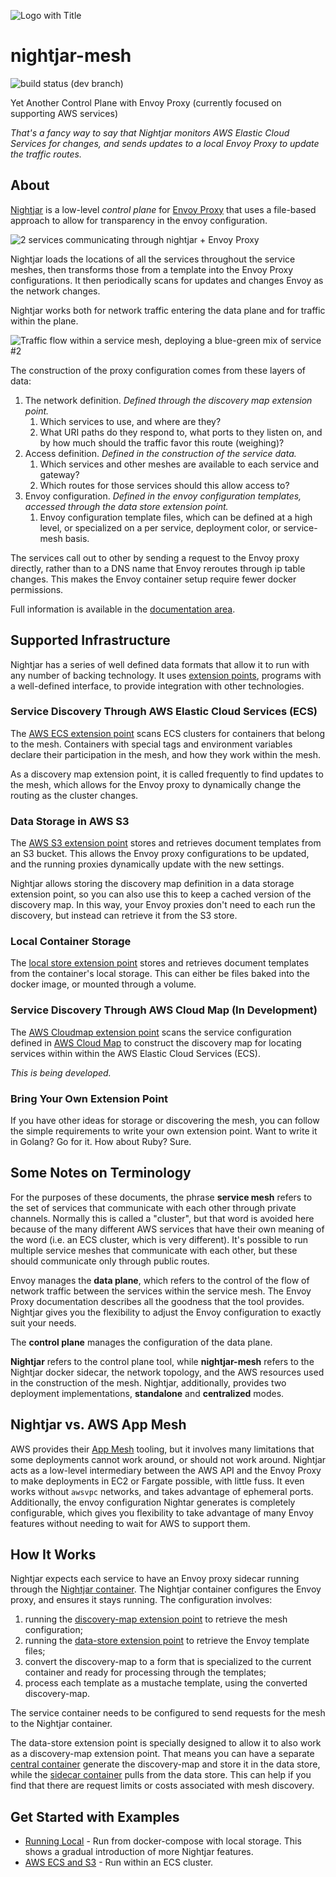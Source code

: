 ![Logo with Title](docs/title-logo.png)

# nightjar-mesh

![build status (dev branch)](https://api.travis-ci.com/groboclown/nightjar-mesh.svg?branch=master)

Yet Another Control Plane with Envoy Proxy (currently focused on supporting AWS services)

*That's a fancy way to say that Nightjar monitors AWS Elastic Cloud Services for changes, and sends updates to a local Envoy Proxy to update the traffic routes.*

## About

[Nightjar](https://en.wikipedia.org/wiki/Nightjar) is a low-level *control plane* for [Envoy Proxy](https://envoyproxy.github.io/envoy/) that uses a file-based approach to allow for transparency in the envoy configuration.

![2 services communicating through nightjar + Envoy Proxy](docs/2-service-traffic.svg)

Nightjar loads the locations of all the services throughout the service meshes, then transforms those from a template into the Envoy Proxy configurations.  It then periodically scans for updates and changes Envoy as the network changes.

Nightjar works both for network traffic entering the data plane and for traffic within the plane.

![Traffic flow within a service mesh, deploying a blue-green mix of service #2](docs/nightjar-service-mesh.svg)

The construction of the proxy configuration comes from these layers of data:

1. The network definition.  *Defined through the discovery map extension point.*
    1. Which services to use, and where are they?
    1. What URI paths do they respond to, what ports to they listen on, and by how much should the traffic favor this route (weighing)?
1. Access definition.  *Defined in the construction of the service data.*
    1. Which services and other meshes are available to each service and gateway?
    1. Which routes for those services should this allow access to?
1. Envoy configuration.  *Defined in the envoy configuration templates, accessed through the data store extension point.*
    1. Envoy configuration template files, which can be defined at a high level, or specialized on a per service, deployment color, or service-mesh basis.

The services call out to other by sending a request to the Envoy proxy directly, rather than to a DNS name that Envoy reroutes through ip table changes.  This makes the Envoy container setup require fewer docker permissions.

Full information is available in the [documentation area](docs/README.md).


## Supported Infrastructure

Nightjar has a series of well defined data formats that allow it to run with any number of backing technology.  It uses [extension points](docs/extension-points.md), programs with a well-defined interface, to provide integration with other technologies.

### Service Discovery Through AWS Elastic Cloud Services (ECS)

The [AWS ECS extension point](docs/discovery-aws-ecs-task-tags.md) scans ECS clusters for containers that belong to the mesh.  Containers with special tags and environment variables declare their participation in the mesh, and how they work within the mesh.

As a discovery map extension point, it is called frequently to find updates to the mesh, which allows for the Envoy proxy to dynamically change the routing as the cluster changes.

### Data Storage in AWS S3

The [AWS S3 extension point](docs/store-aws-s3.md) stores and retrieves document templates from an S3 bucket.  This allows the Envoy proxy configurations to be updated, and the running proxies dynamically update with the new settings.

Nightjar allows storing the discovery map definition in a data storage extension point, so you can also use this to keep a cached version of the discovery map.  In this way, your Envoy proxies don't need to each run the discovery, but instead can retrieve it from the S3 store.

### Local Container Storage

The [local store extension point](docs/store-local.md) stores and retrieves document templates from the container's local storage.  This can either be files baked into the docker image, or mounted through a volume.

### Service Discovery Through AWS Cloud Map (In Development)

The [AWS Cloudmap extension point](docs/discovery-aws-cloudmap.md) scans the service configuration defined in [AWS Cloud Map](https://docs.aws.amazon.com/cloud-map/latest/dg) to construct the discovery map for locating services within within the AWS Elastic Cloud Services (ECS).

*This is being developed.*

### Bring Your Own Extension Point

If you have other ideas for storage or discovering the mesh, you can follow the simple requirements to write your own extension point.  Want to write it in Golang?  Go for it.  How about Ruby?  Sure.


## Some Notes on Terminology

For the purposes of these documents, the phrase **service mesh** refers to the set of services that communicate with each other through private channels.  Normally this is called a "cluster", but that word is avoided here because of the many different AWS services that have their own meaning of the word (i.e. an ECS cluster, which is very different).  It's possible to run multiple service meshes that communicate with each other, but these should communicate only through public routes. 
 
Envoy manages the **data plane**, which refers to the control of the flow of network traffic between the services within the service mesh.  The Envoy Proxy documentation describes all the goodness that the tool provides.  Nightjar gives you the flexibility to adjust the Envoy configuration to exactly suit your needs.

The **control plane** manages the configuration of the data plane.

**Nightjar** refers to the control plane tool, while **nightjar-mesh** refers to the Nightjar docker sidecar, the network topology, and the AWS resources used in the construction of the mesh.  Nightjar, additionally, provides two deployment implementations, **standalone** and **centralized** modes.


## Nightjar vs. AWS App Mesh

AWS provides their [App Mesh](https://aws.amazon.com/app-mesh/) tooling, but it involves many limitations that some deployments cannot work around, or should not work around.  Nightjar acts as a low-level intermediary between the AWS API and the Envoy Proxy to make deployments in EC2 or Fargate possible, with little fuss.  It even works without `awsvpc` networks, and takes advantage of ephemeral ports.  Additionally, the envoy configuration Nightar generates is completely configurable, which gives you flexibility to take advantage of many Envoy features without needing to wait for AWS to support them.


## How It Works

Nightjar expects each service to have an Envoy proxy sidecar running through the [Nightjar container](docs/entry-standalone.md).  The Nightjar container configures the Envoy proxy, and ensures it stays running.  The configuration involves:

1. running the [discovery-map extension point](docs/extension-points.md#discovery-maps) to retrieve the mesh configuration;
1. running the [data-store extension point](docs/extension-points.md#data-store) to retrieve the Envoy template files;
1. convert the discovery-map to a form that is specialized to the current container and ready for processing through the templates;
1. process each template as a mustache template, using the converted discovery-map.

The service container needs to be configured to send requests for the mesh to the Nightjar container.

The data-store extension point is specially designed to allow it to also work as a discovery-map extension point.  That means you can have a separate [central container](docs/entry-central.md) generate the discovery-map and store it in the data store, while the [sidecar container](docs/entry-standalone.md) pulls from the data store.  This can help if you find that there are request limits or costs associated with mesh discovery.


## Get Started with Examples

* [Running Local](examples/simple-mesh) - Run from docker-compose with local storage.  This shows a gradual introduction of more Nightjar features.
* [AWS ECS and S3](examples/aws-ecs-tags) - Run within an ECS cluster.
